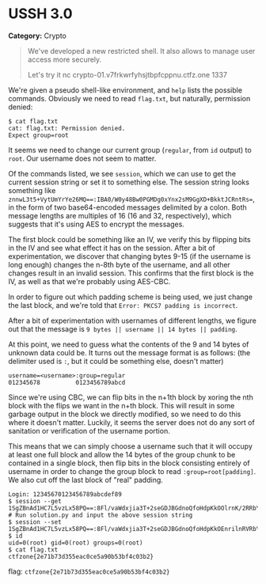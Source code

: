 # USSH 3.0
**Category:** Crypto
> We've developed a new restricted shell. It also allows to manage user access more securely.
>
> Let's try it nc crypto-01.v7frkwrfyhsjtbpfcppnu.ctfz.one 1337

We're given a pseudo shell-like environment, and `help` lists the possible
commands. Obviously we need to read `flag.txt`, but naturally, permission
denied:

	$ cat flag.txt
	cat: flag.txt: Permission denied.
	Expect group=root

It seems we need to change our current group (`regular`, from `id` output) to
`root`. Our username does not seem to matter.

Of the commands listed, we see `session`, which we can use to get the current
session string or set it to something else. The session string looks something
like `znnwL3t5+VytUmYrYe26MQ==:IBA0/W0y48Bw0PGMDg0xYnx2sM9GgXD+BkktJCRntRs=`, in
the form of two base64-encoded messages delimited by a colon. Both message
lengths are multiples of 16 (16 and 32, respectively), which suggests that it's
using AES to encrypt the messages.

The first block could be something like an IV, we verify this by flipping bits
in the IV and see what effect it has on the session. After a bit of
experimentation, we discover that changing bytes 9-15 (if the username is long
enough) changes the n-8th byte of the username, and all other changes result in
an invalid session. This confirms that the first block is the IV, as well as
that we're probably using AES-CBC.

In order to figure out which padding scheme is being used, we just change the
last block, and we're told that `Error: PKCS7 padding is incorrect`.

After a bit of experimentation with usernames of different lengths, we figure
out that the message is `9 bytes || username || 14 bytes || padding`.

At this point, we need to guess what the contents of the 9 and 14 bytes of
unknown data could be. It turns out the message format is as follows: (the
delimiter used is `:`, but it could be something else, doesn't matter)

	username=<username>:group=regular
	012345678          0123456789abcd

Since we're using CBC, we can flip bits in the n+1th block by xoring the nth
block with the flips we want in the n+th block. This will result in some garbage
output in the block we directly modified, so we need to do this where it doesn't
matter. Luckily, it seems the server does not do any sort of sanitation or
verification of the username portion.

This means that we can simply choose a username such that it will occupy at
least one full block and allow the 14 bytes of the group chunk to be contained
in a single block, then flip bits in the block consisting entirely of username
in order to change the group block to read `:group=root[padding]`. We also cut
off the last block of "real" padding.

	Login: 12345670123456789abcdef89
	$ session --get
	1SgZBnAd1HC7L5vzLx58PQ==:8Fl/vaWdxjia3T+2seGDJBGdnoQfoHdpKkOOlrnK/2RRbYED+CZFxOmdScZ51KKZmnJdUGzDzhKCq2Xrueunag==	
	# Run solution.py and input the above session string
	$ session --set
	1SgZBnAd1HC7L5vzLx58PQ==:8Fl/vaWdxjia3T+2seGDJBGdnoQfoHdpKkOEnrilnRVRbYED+CZFxOmdScZ51KKZ
	$ id
	uid=0(root) gid=0(root) groups=0(root)
	$ cat flag.txt
	ctfzone{2e71b73d355eac0ce5a90b53bf4c03b2}

flag: `ctfzone{2e71b73d355eac0ce5a90b53bf4c03b2}`
